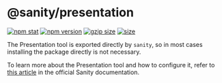 # @sanity/presentation

[![npm stat](https://img.shields.io/npm/dm/@sanity/presentation.svg?style=flat-square)](https://npm-stat.com/charts.html?package=@sanity/presentation)
[![npm version](https://img.shields.io/npm/v/@sanity/presentation.svg?style=flat-square)](https://www.npmjs.com/package/@sanity/presentation)
[![gzip size][gzip-badge]][bundlephobia]
[![size][size-badge]][bundlephobia]

The Presentation tool is exported directly by `sanity`, so in most cases installing the package directly is not necessary.

To learn more about the Presentation tool and how to configure it, refer to [this article](https://www.sanity.io/docs/presentation) in the official Sanity documentation.

[gzip-badge]: https://img.shields.io/bundlephobia/minzip/@sanity/presentation?label=gzip%20size&style=flat-square
[size-badge]: https://img.shields.io/bundlephobia/min/@sanity/presentation?label=size&style=flat-square
[bundlephobia]: https://bundlephobia.com/package/@sanity/presentation
 